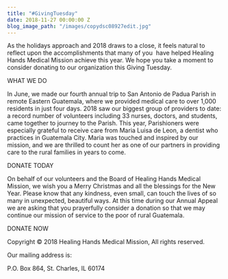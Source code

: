 ```yaml
---
title: "#GivingTuesday"
date: 2018-11-27 00:00:00 Z
blog_image_path: "/images/copydsc08927edit.jpg"
---
```


As the holidays approach and 2018 draws to a close, it feels natural to reflect upon the accomplishments that many of you &nbsp;have helped Healing Hands Medical Mission achieve this year. We hope you take a moment to consider donating to our organization this Giving Tuesday.

WHAT WE DO

In June, we made our fourth annual trip to San Antonio de Padua Parish in remote Eastern Guatemala, where we provided medical care to over 1,000 residents in just four days. 2018 saw our biggest group of providers to date: a record number of volunteers including 33 nurses, doctors, and students, came together to journey to the Parish. This year, Parishioners were especially grateful to receive care from Maria Luisa de Leon, a dentist who practices in Guatemala City. Maria was touched and inspired by our mission, and we are thrilled to count her as one of our partners in providing care to the rural families in years to come.

DONATE TODAY

On behalf of our volunteers and the Board of Healing Hands Medical Mission, we wish you a Merry Christmas and all the blessings for the New Year. Please know that any kindness, even small, can touch the lives of so many in unexpected, beautiful ways. At this time during our Annual Appeal we are asking that you prayerfully consider a donation so that we may continue our mission of service to the poor of rural Guatemala.

DONATE NOW

Copyright &copy; 2018 Healing Hands Medical Mission, All rights reserved.

Our mailing address is:

P.O. Box 864, St. Charles, IL 60174